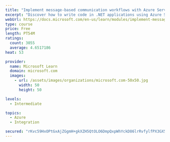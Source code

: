 ```yaml
---
title: "Implement message-based communication workflows with Azure Service Bus"
excerpt: "Discover how to write code in .NET applications using Azure Service Bus for communications that can handle high demand, low bandwidth, and hardware failures."
webUrl: https://docs.microsoft.com/en-us/learn/modules/implement-message-workflows-with-service-bus/
type: course
price: Free
length: PT54M
ratings:
  count: 3055
  average: 4.6517186
heat: 53

provider:
  name: Microsoft Learn
  domain: microsoft.com
  images:
    - url: /assets/images/organizations/microsoft.com-50x50.jpg
      width: 50
      height: 50

levels:
  - Intermediate

topics:
  - Azure
  - Integration

secured: "rKvc59HxOPtGxAjZGgmH+gkXZH5QtOLO6DmpQxpWhYckD86lrRvfylfPX3GX5LBTpvmTUTk7VFKxnC5Xpk9DjcUqK4Wa/jYbtgXCXryL7OlgPkcJvHuwSPRRRjuVYtTRrV1MEXO5LTwuBLsXr1u/ZBfFejcxIP9F0yVCjfjxasp27hKrSjwsHSmdhq0fMe/pNlM7mGXE5YQXcRasFUEFsTsUHKoHAPIYcSJPEOBOEdO4jR9TsptwBAYyM8Wghm/R6nu4QeosnoKdk9TLxRWha2Qzw843WDZF7+f/F6GVjZmzVc0StlBv1iSC7QiFnnxg5qYjL0yOcGVFTEXBmv8vjtyn6A6bkCgCRM4qNQVnSopAcxZDAO5rWaTwKeaZt4iTIjPUzb7wIA85Zq7PCQwFG31UJOVwDc++iT0mzTtsZzk=;F2tvakPxljNusfNqeTGCiw=="
---
```


